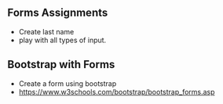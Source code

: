 ## Forms Assignments
 - Create last name
 - play with all types of input. 
  
## Bootstrap with Forms

- Create a form using bootstrap
- https://www.w3schools.com/bootstrap/bootstrap_forms.asp